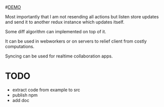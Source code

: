 #[DEMO](http://lapanoid.github.io/redux-remote)

Most importantly that I am not resending all actions but listen store updates and send it to another redux instance which updates itself. 

Some diff algorithm can implemented on top of it.

It can be used in webworkers or on servers to relief client from costly computations.

Syncing can be used for realtime collaboration apps.

# TODO
- extract code from example to src
- publish npm 
- add doc
